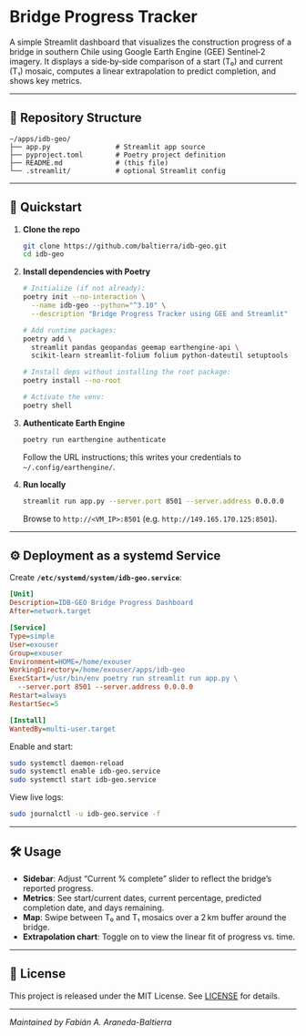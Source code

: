 # Bridge Progress Tracker

A simple Streamlit dashboard that visualizes the construction progress of a bridge in southern Chile using Google Earth Engine (GEE) Sentinel‑2 imagery. It displays a side‑by‑side comparison of a start (T₀) and current (T₁) mosaic, computes a linear extrapolation to predict completion, and shows key metrics.

---

## 📁 Repository Structure

```
~/apps/idb-geo/
├── app.py                # Streamlit app source
├── pyproject.toml        # Poetry project definition
├── README.md             # (this file)
└── .streamlit/           # optional Streamlit config
```

---

## 🚀 Quickstart

1. **Clone the repo**
   ```bash
   git clone https://github.com/baltierra/idb-geo.git
   cd idb-geo
   ```

2. **Install dependencies with Poetry**
   ```bash
   # Initialize (if not already):
   poetry init --no-interaction \
     --name idb-geo --python="^3.10" \
     --description "Bridge Progress Tracker using GEE and Streamlit"

   # Add runtime packages:
   poetry add \
     streamlit pandas geopandas geemap earthengine-api \
     scikit-learn streamlit-folium folium python-dateutil setuptools

   # Install deps without installing the root package:
   poetry install --no-root

   # Activate the venv:
   poetry shell
   ```

3. **Authenticate Earth Engine**
   ```bash
   poetry run earthengine authenticate
   ```
   Follow the URL instructions; this writes your credentials to `~/.config/earthengine/`.

4. **Run locally**
   ```bash
   streamlit run app.py --server.port 8501 --server.address 0.0.0.0
   ```
   Browse to `http://<VM_IP>:8501` (e.g. `http://149.165.170.125:8501`).

---

## ⚙️ Deployment as a systemd Service

Create **`/etc/systemd/system/idb-geo.service`**:

```ini
[Unit]
Description=IDB‑GEO Bridge Progress Dashboard
After=network.target

[Service]
Type=simple
User=exouser
Group=exouser
Environment=HOME=/home/exouser
WorkingDirectory=/home/exouser/apps/idb-geo
ExecStart=/usr/bin/env poetry run streamlit run app.py \
  --server.port 8501 --server.address 0.0.0.0
Restart=always
RestartSec=5

[Install]
WantedBy=multi-user.target
```

Enable and start:
```bash
sudo systemctl daemon-reload
sudo systemctl enable idb-geo.service
sudo systemctl start idb-geo.service
```

View live logs:
```bash
sudo journalctl -u idb-geo.service -f
```

---

## 🛠 Usage

- **Sidebar**: Adjust “Current % complete” slider to reflect the bridge’s reported progress.
- **Metrics**: See start/current dates, current percentage, predicted completion date, and days remaining.
- **Map**: Swipe between T₀ and T₁ mosaics over a 2 km buffer around the bridge.
- **Extrapolation chart**: Toggle on to view the linear fit of progress vs. time.

---

## 📄 License

This project is released under the MIT License. See [LICENSE](LICENSE) for details.

---

*Maintained by Fabián A. Araneda-Baltierra*

